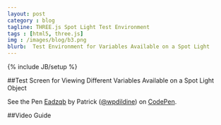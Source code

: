 ```yaml
---
layout: post
category : blog
tagline: THREE.js Spot Light Test Environment
tags : [html5, three.js]
img : /images/blog/b3.png
blurb:  Test Environment for Variables Available on a Spot Light
---
```

{% include JB/setup %}

##Test Screen for Viewing Different Variables Available on a Spot Light Object


<p data-height="750" data-theme-id="0" data-slug-hash="Eadzqb" data-default-tab="result" data-user="wpdildine" class='codepen'>See the Pen <a href='http://codepen.io/wpdildine/pen/Eadzqb/'>Eadzqb</a> by Patrick (<a href='http://codepen.io/wpdildine'>@wpdildine</a>) on <a href='http://codepen.io'>CodePen</a>.</p>
<script async src="//assets.codepen.io/assets/embed/ei.js"></script>

##Video Guide